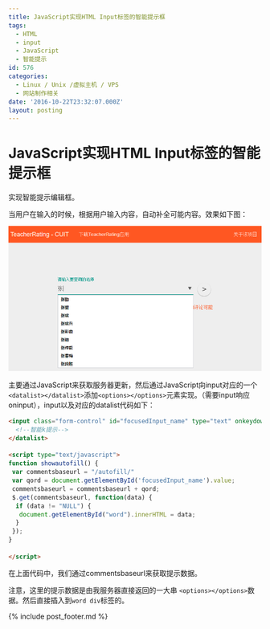 ```yaml
---
title: JavaScript实现HTML Input标签的智能提示框
tags:
  - HTML
  - input
  - JavaScript
  - 智能提示
id: 576
categories:
  - Linux / Unix /虚拟主机 / VPS
  - 网站制作相关
date: '2016-10-22T23:32:07.000Z'
layout: posting
---
```


# JavaScript实现HTML Input标签的智能提示框

实现智能提示编辑框。

当用户在输入的时候，根据用户输入内容，自动补全可能内容。效果如下图：

[![111](https://raw.githubusercontent.com/ankanch/blog/master/images/wp-content/uploads/2016/10/111.png)](https://raw.githubusercontent.com/ankanch/blog/master/images/wp-content/uploads/2016/10/111.png)

主要通过JavaScript来获取服务器更新，然后通过JavaScript向input对应的一个`<datalist></datalist>`添加`<options></options>`元素实现。（需要input响应oninput），input以及对应的datalist代码如下：

```html
<input class="form-control" id="focusedInput_name" type="text" onkeydown="javascript:keydown();" oninput="javascript:showautofill()" list="word"> <datalist id="word"> 
  <!--智能k提示--> 
</datalist>

<script type="text/javascript"> 
function showautofill() {
 var commentsbaseurl = "/autofill/"
 var qord = document.getElementById('focusedInput_name').value;
 commentsbaseurl = commentsbaseurl + qord;
 $.get(commentsbaseurl, function(data) {
  if (data != "NULL") {
   document.getElementById("word").innerHTML = data;
  }
 });
}

</script>
``` 
在上面代码中，我们通过commentsbaseurl来获取提示数据。

注意，这里的提示数据是由我服务器直接返回的一大串 `<options></options>`数据。然后直接插入到`word div`标签的。



{% include post_footer.md %}